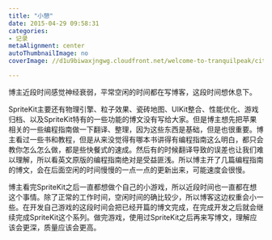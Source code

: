 ```yaml
---
title: "小憩"
date: 2015-04-29 09:58:31
categories: 
- 记录
metaAlignment: center
autoThumbnailImage: no
coverImage: //d1u9biwaxjngwg.cloudfront.net/welcome-to-tranquilpeak/city.jpg

---
```


博主近段时间感觉神经衰弱，平常空闲的时间都在写博客，这段时间想休息下。
<!--more-->

SpriteKit主要还有物理引擎、粒子效果、瓷砖地图、UIKit整合、性能优化、游戏归档、以及SpriteKit特有的一些功能的博文没有写给大家。但是博主想先把苹果相关的一些编程指南做一下翻译、整理，因为这些东西是基础，但是也很重要。博主看过一些书和教程，但是从来没觉得有哪本书讲得有编程指南这么明白，都只会教你怎么怎么做，都是些快餐式的速成。然后有的时候翻译导致的误差也让我们难以理解，所以看英文原版的编程指南绝对是受益匪浅。所以博主开了几篇编程指南的博文，会在后面空闲的时间慢慢的一点一点的更新出来，可能速度会很慢。

博主看完SpriteKit之后一直都想做个自己的小游戏，所以近段时间也一直都在想这个事情。除了正常的工作时间，空闲时间的确比较少，所以博客这边权重会小一些。在开发自己游戏的这段时间会把已经开篇的博文完成，在完成开发之后就会继续完成SpriteKit这个系列。做完游戏，使用过SpriteKit之后再来写博文，理解应该会更深，质量应该会更高。
